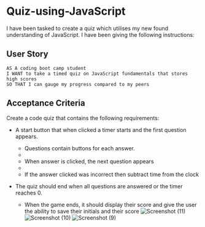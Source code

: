 # Quiz-using-JavaScript
I have been tasked to create a quiz which utilises my new found understanding of JavaScript.
I have been giving the following instructions: 
## User Story

```
AS A coding boot camp student
I WANT to take a timed quiz on JavaScript fundamentals that stores high scores
SO THAT I can gauge my progress compared to my peers
```

## Acceptance Criteria

Create a code quiz that contains the following requirements:

* A start button that when clicked a timer starts and the first question appears.
 
  * Questions contain buttons for each answer.
  * 
  * When answer is clicked, the next question appears
  * 
  * If the answer clicked was incorrect then subtract time from the clock

* The quiz should end when all questions are answered or the timer reaches 0.

  * When the game ends, it should display their score and give the user the ability to save their initials and their score
![Screenshot (11)](https://github.com/Rachp32/Quiz-using-JavaScript/assets/145992866/67eb3535-28f3-4f68-b059-01e171c2e061)
![Screenshot (10)](https://github.com/Rachp32/Quiz-using-JavaScript/assets/145992866/5c6d796e-1512-402a-854b-ffffb06166aa)
![Screenshot (9)](https://github.com/Rachp32/Quiz-using-JavaScript/assets/145992866/2a289008-7a10-4ce4-bca6-8ca83313ee25)
